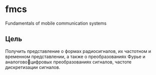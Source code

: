 # fmcs
Fundamentals of mobile communication systems
## Цель
Получить представление о формах радиосигналов, их частотном и 
временном представлении, а также о преобразованиях Фурье и аналоговоцифровых преобразованиях сигналов, частоте дискретизации сигналов.

